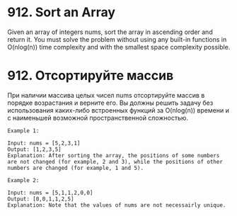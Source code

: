 # 912. Sort an Array
Given an array of integers nums, sort the array in ascending order and return it.
You must solve the problem without using any built-in functions in O(nlog(n)) time complexity and with the smallest space complexity possible.

# 912. Отсортируйте массив
При наличии массива целых чисел nums отсортируйте массив в порядке возрастания и верните его.
Вы должны решить задачу без использования каких-либо встроенных функций за O(nlog(n)) времени и с наименьшей возможной пространственной сложностью.

```
Example 1:

Input: nums = [5,2,3,1]
Output: [1,2,3,5]
Explanation: After sorting the array, the positions of some numbers are not changed (for example, 2 and 3), while the positions of other numbers are changed (for example, 1 and 5).

Example 2:

Input: nums = [5,1,1,2,0,0]
Output: [0,0,1,1,2,5]
Explanation: Note that the values of nums are not necessairly unique.
```